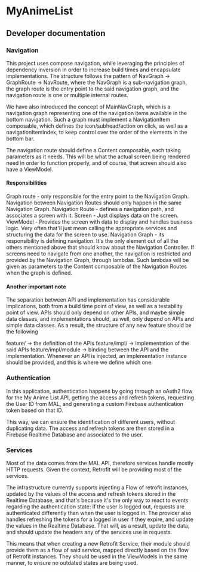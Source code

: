 # MyAnimeList

## Developer documentation

### Navigation

This project uses compose navigation, while leveraging the principles of dependency inversion in order to increase build times and encapsulate implementations. The structure follows the pattern of NavGraph -> GraphRoute -> NavRoute, where the NavGraph is a sub-navigation graph, the graph route is the entry point to the said navigation graph, and the navigation route is one or multiple internal routes. 

We have also introduced the concept of MainNavGraph, which is a navigation graph representing one of the navigation items available in the bottom navigation. Such a graph must implement a NavigationItem composable, which defines the icon/subhead/action on click, as well as a navigationItemIndex, to keep control over the order of the elements in the bottom bar.

The navigation route should define a Content composable, each taking parameters as it needs. This will be what the actual screen being rendered need in order to function properly, and of course, that screen should also have a ViewModel.

#### Responsibilities

Graph route - only responsible for the entry point to the Navigation Graph. Navigation between Navigation Routes should only happen in the same Navigation Graph.
Navigation Route - defines a navigation path, and associates a screen with it.
Screen - Just displays data on the screen.
ViewModel - Provides the screen with data to display and handles business logic. Very often that'll just mean calling the appropriate services and structuring the data for the screen to use.
Navigation Graph - its responsibility is defining navigation. It's the only element out of all the others mentioned above that should know about the Navigation Controller. If screens need to navigate from one another, the navigation is restricted and provided by the Navigation Graph, through lambdas. Such lambdas will be given as parameters to the Content composable of the Navigation Routes when the graph is defined.

#### Another important note

The separation between API and implementation has considerable implications, both from a build time point of view, as well as a testability point of view. APIs should only depend on other APIs, and maybe simple data classes, and implementations should, as well, only depend on APIs and simple data classes. As a result, the structure of any new feature should be the following

feature/ -> the definition of the APIs
feature/impl/ -> implementation of the said APIs
feature/impl/module -> binding between the API and the implementation. Whenever an API is injected, an implementation instance should be provided, and this is where we define which one.

### Authentication

In this application, authentication happens by going through an oAuth2 flow for the My Anime List API, getting the access and refresh tokens, requesting the User ID from MAL, and generating a custom Firebase authentication token based on that ID. 

This way, we can ensure the identification of different users, without duplicating data. The access and refresh tokens are then stored in a Firebase Realtime Database and associated to the user.

### Services

Most of the data comes from the MAL API, therefore services handle mostly HTTP requests. Given the context, Retrofit will be providing most of the services. 

The infrastructure currently supports injecting a Flow of retrofit instances, updated by the values of the access and refresh tokens stored in the Realtime Database, and that's because it's the only way to react to events regarding the authentication state: 
if the user is logged out, requests are authenticated differently than when the user is logged in. The provider also handles refreshing the tokens for a logged in user if they expire, and update the values in the Realtime Database. That will, as a result, update the data, and should update the headers any of the services use in requests.

This means that when creating a new Retrofit Service, their module should provide them as a flow of said service, mapped directly based on the flow of Retrofit instances. They should be used in the ViewModels in the same manner, to ensure no outdated states are being used.
